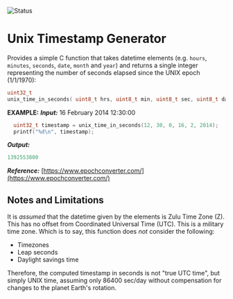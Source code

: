 ![Status](https://img.shields.io/badge/Status-Finished-green.svg)

# Unix Timestamp Generator

Provides a simple C function that takes datetime elements (e.g. `hours`, `minutes`, `seconds`, `date`, `month` and `year`) and returns a single integer representing the number of seconds elapsed since the UNIX epoch (1/1/1970):
```c
uint32_t
unix_time_in_seconds( uint8_t hrs, uint8_t min, uint8_t sec, uint8_t day, uint8_t mon, uint16_t year );
```

**EXAMPLE:**
***Input:*** 16 February 2014 12:30:00
```c
  uint32_t timestamp = unix_time_in_seconds(12, 30, 0, 16, 2, 2014);
  printf("%d\n", timestamp);
```

***Output:***
```c
1392553800
```
***Reference:***  [https://www.epochconverter.com/](https://www.epochconverter.com/)


## Notes and Limitations
It is *assumed* that the datetime given by the elements is Zulu Time Zone (Z).  This has no offset from Coordinated Universal Time (UTC). This is a military time zone. Which is to say, this function does *not* consider the following:

*  Timezones
*  Leap seconds
*  Daylight savings time

Therefore, the computed timestamp in seconds is not "true UTC time", but simply UNIX time, assuming only 86400 sec/day without compensation for changes to the planet Earth's rotation.

